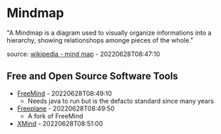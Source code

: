 # Mindmap

"A Mindmap is a diagram used to visually organize informations into a hierarchy, showing relationshops amonge pieces of the whole."

source: [wikipedia - mind map](https://en.wikipedia.org/wiki/Mind_map) - 20220628T08:47:10

## Free and Open Source Software Tools

* [FreeMind](http://freemind.sourceforge.net/wiki/index.php/Main_Page) - 20220628T08:49:10
  * Needs java to run but is the defacto standard since many years
* [Freeplane](https://www.freeplane.org/wiki/index.php/Home) - 20220628T08:49:50
  * A fork of FreeMind
* [XMind](https://www.xmind.net/) - 20220628T08:51:00

